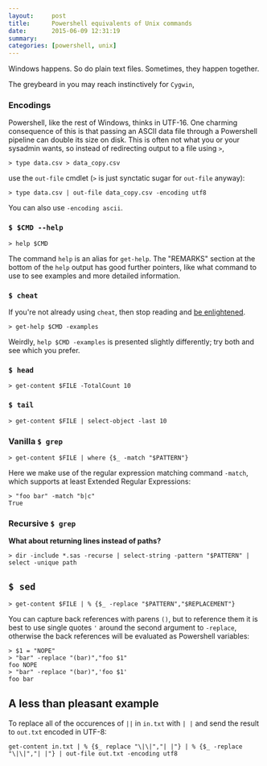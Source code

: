 ```yaml
---
layout:     post
title:      Powershell equivalents of Unix commands
date:       2015-06-09 12:31:19
summary:    
categories: [powershell, unix]
---
```


Windows happens. So do plain text files. Sometimes, they happen together.

The greybeard in you may reach instinctively for `Cygwin`,  


### Encodings

Powershell, like the rest of Windows, thinks in UTF-16. One charming consequence of this is that passing an ASCII data file through a Powershell pipeline can double its size on disk. This is often not what you or your sysadmin wants, so instead of redirecting output to a file using `>`,

```posh
> type data.csv > data_copy.csv
```

use the `out-file` cmdlet (`>` is just synctatic sugar for `out-file` anyway):

```posh
> type data.csv | out-file data_copy.csv -encoding utf8
```

You can also use `-encoding ascii`.


### `$ $CMD --help`
```posh
> help $CMD
```
The command `help` is an alias for `get-help`. The "REMARKS" section at the bottom of the `help` output has good further pointers, like what command to use to see examples and more detailed information.


### `$ cheat`

If you're not already using `cheat`, then stop reading and [be enlightened](https://github.com/chrisallenlane/cheat).

```posh
> get-help $CMD -examples
```
Weirdly, `help $CMD -examples` is presented slightly differently; try both and see which you prefer.


### `$ head`

```posh
> get-content $FILE -TotalCount 10
```


### `$ tail`

```posh
> get-content $FILE | select-object -last 10
```


### Vanilla `$ grep`

```posh
> get-content $FILE | where {$_ -match "$PATTERN"}
```

Here we make use of the regular expression matching command `-match`, which supports at least Extended Regular Expressions:

```posh
> "foo bar" -match "b|c"
True
```


### Recursive `$ grep`

**What about returning lines instead of paths?**

```posh
> dir -include *.sas -recurse | select-string -pattern "$PATTERN" | select -unique path
```


`$ sed`
-------

```posh
> get-content $FILE | % {$_ -replace "$PATTERN","$REPLACEMENT"}
```

You can capture back references with parens `()`, but to reference them it is best to use single quotes `'` around the second argument to `-replace`, otherwise the back references will be evaluated as Powershell variables:

```posh
> $1 = "NOPE"
> "bar" -replace "(bar)","foo $1"
foo NOPE
> "bar" -replace "(bar)",'foo $1'
foo bar
```


A less than pleasant example
----------------------------

To replace all of the occurences of `||` in `in.txt` with `| |` and send the result to `out.txt` encoded in UTF-8:

```posh
get-content in.txt | % {$_ replace "\|\|","| |"} | % {$_ -replace "\|\|","| |"} | out-file out.txt -encoding utf8
```

